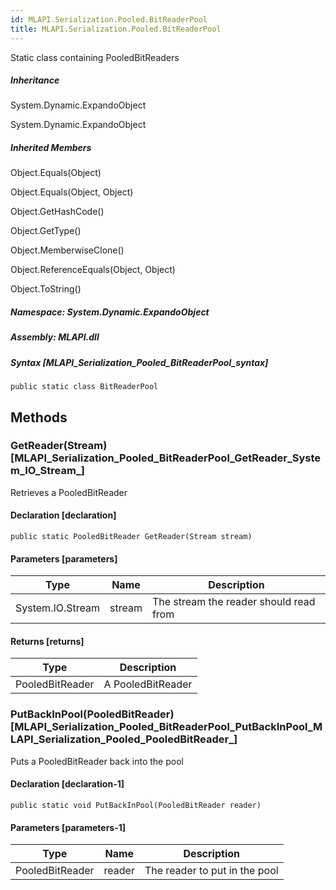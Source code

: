 ```yaml
---  
id: MLAPI.Serialization.Pooled.BitReaderPool  
title: MLAPI.Serialization.Pooled.BitReaderPool  
---
```


<div class="markdown level0 summary" markdown="1">

Static class containing PooledBitReaders

</div>

<div class="markdown level0 conceptual" markdown="1">

</div>

<div class="inheritance" markdown="1">

##### Inheritance

<div class="level0" markdown="1">

System.Dynamic.ExpandoObject

</div>

<div class="level1" markdown="1">

System.Dynamic.ExpandoObject

</div>

</div>

<div class="inheritedMembers" markdown="1">

##### Inherited Members

<div markdown="1">

Object.Equals(Object)

</div>

<div markdown="1">

Object.Equals(Object, Object)

</div>

<div markdown="1">

Object.GetHashCode()

</div>

<div markdown="1">

Object.GetType()

</div>

<div markdown="1">

Object.MemberwiseClone()

</div>

<div markdown="1">

Object.ReferenceEquals(Object, Object)

</div>

<div markdown="1">

Object.ToString()

</div>

</div>

##### **Namespace**: System.Dynamic.ExpandoObject

##### **Assembly**: MLAPI.dll

##### Syntax [MLAPI_Serialization_Pooled_BitReaderPool_syntax]

    public static class BitReaderPool

## Methods 

### GetReader(Stream) [MLAPI_Serialization_Pooled_BitReaderPool_GetReader_System_IO_Stream_]

<div class="markdown level1 summary" markdown="1">

Retrieves a PooledBitReader

</div>

<div class="markdown level1 conceptual" markdown="1">

</div>

#### Declaration [declaration]

    public static PooledBitReader GetReader(Stream stream)

#### Parameters [parameters]

| Type             | Name   | Description                            |
|------------------|--------|----------------------------------------|
| System.IO.Stream | stream | The stream the reader should read from |

#### Returns [returns]

| Type            | Description       |
|-----------------|-------------------|
| PooledBitReader | A PooledBitReader |

### PutBackInPool(PooledBitReader) [MLAPI_Serialization_Pooled_BitReaderPool_PutBackInPool_MLAPI_Serialization_Pooled_PooledBitReader_]

<div class="markdown level1 summary" markdown="1">

Puts a PooledBitReader back into the pool

</div>

<div class="markdown level1 conceptual" markdown="1">

</div>

#### Declaration [declaration-1]

    public static void PutBackInPool(PooledBitReader reader)

#### Parameters [parameters-1]

| Type            | Name   | Description                   |
|-----------------|--------|-------------------------------|
| PooledBitReader | reader | The reader to put in the pool |
